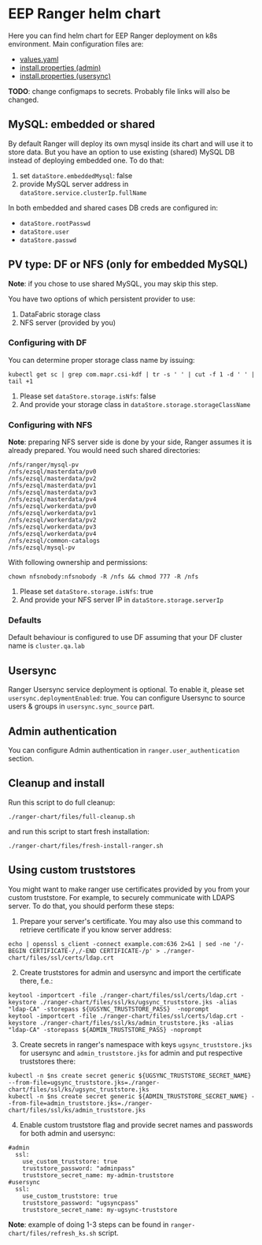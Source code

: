 # EEP Ranger helm chart
Here you can find helm chart for EEP Ranger deployment on k8s environment. Main configuration files are:
+ [values.yaml](https://github.com/HPEEzmeral/spark-on-k8s/blob/ranger/charts/ranger/ranger-chart/values.yaml)
+ [install.properties (admin)](https://github.com/HPEEzmeral/spark-on-k8s/blob/ranger/charts/ranger/ranger-chart/templates/ranger/configmap-ranger-admin.yaml)
+ [install.properties (usersync)](https://github.com/HPEEzmeral/spark-on-k8s/blob/ranger/charts/ranger/ranger-chart/templates/usersync/configmap-usersync.yaml)

**TODO**: change configmaps to secrets. Probably file links will also be changed.

## MySQL: embedded or shared
By default Ranger will deploy its own mysql inside its chart and will use it to store data. But you have an option to
use existing (shared) MySQL DB instead of deploying embedded one. To do that:
1. set `dataStore.embeddedMysql`: false
2. provide MySQL server address in `dataStore.service.clusterIp.fullName`

In both embedded and shared cases DB creds are configured in:
+ `dataStore.rootPasswd`
+ `dataStore.user`
+ `dataStore.passwd`

## PV type: DF or NFS (only for embedded MySQL)
**Note**: if you chose to use shared MySQL, you may skip this step.

You have two options of which persistent provider to use:
1. DataFabric storage class
2. NFS server (provided by you)
### Configuring with DF
You can determine proper storage class name by issuing:
```agsl
kubectl get sc | grep com.mapr.csi-kdf | tr -s ' ' | cut -f 1 -d ' ' | tail +1
```
1. Please set `dataStore.storage.isNfs`: false
2. And provide your storage class in `dataStore.storage.storageClassName`
### Configuring with NFS
**Note**: preparing NFS server side is done by your side, Ranger assumes it is already prepared.
You would need such shared directories:
```agsl
/nfs/ranger/mysql-pv
/nfs/ezsql/masterdata/pv0
/nfs/ezsql/masterdata/pv2
/nfs/ezsql/masterdata/pv1
/nfs/ezsql/masterdata/pv3
/nfs/ezsql/masterdata/pv4
/nfs/ezsql/workerdata/pv0
/nfs/ezsql/workerdata/pv1
/nfs/ezsql/workerdata/pv2
/nfs/ezsql/workerdata/pv3
/nfs/ezsql/workerdata/pv4
/nfs/ezsql/common-catalogs
/nfs/ezsql/mysql-pv
```
With following ownership and permissions:
```agsl
chown nfsnobody:nfsnobody -R /nfs && chmod 777 -R /nfs
```
1. Please set `dataStore.storage.isNfs`: true
2. And provide your NFS server IP in `dataStore.storage.serverIp`
### Defaults
Default behaviour is configured to use DF assuming that your DF cluster name is 
`cluster.qa.lab`

## Usersync 
Ranger Usersync service deployment is optional. To enable it, please set
`usersync.deploymentEnabled`: true.
You can configure Usersync to source users & groups in `usersync.sync_source` part.

## Admin authentication
You can configure Admin authentication in `ranger.user_authentication` section.

## Cleanup and install
Run this script to do full cleanup:
```agsl
./ranger-chart/files/full-cleanup.sh
```
and run this script to start fresh installation:
```agsl
./ranger-chart/files/fresh-install-ranger.sh
```
## Using custom truststores
You might want to make ranger use certificates provided by you from
your custom truststore. For example, to securely communicate with LDAPS server. To do that, you should perform these steps:
1. Prepare your server's certificate. You may also use this command to retrieve certificate if you know server address:
```agsl
echo | openssl s_client -connect example.com:636 2>&1 | sed -ne '/-BEGIN CERTIFICATE-/,/-END CERTIFICATE-/p' > ./ranger-chart/files/ssl/certs/ldap.crt
```
2. Create truststores for admin and usersync and import the certificate there, f.e.:
```agsl
keytool -importcert -file ./ranger-chart/files/ssl/certs/ldap.crt -keystore ./ranger-chart/files/ssl/ks/ugsync_truststore.jks -alias "ldap-CA" -storepass ${UGSYNC_TRUSTSTORE_PASS}  -noprompt
keytool -importcert -file ./ranger-chart/files/ssl/certs/ldap.crt -keystore ./ranger-chart/files/ssl/ks/admin_truststore.jks -alias "ldap-CA" -storepass ${ADMIN_TRUSTSTORE_PASS} -noprompt
```
3. Create secrets in ranger's namespace with keys `ugsync_truststore.jks` for usersync and `admin_truststore.jks` for admin
and put respective truststores there:
```agsl
kubectl -n $ns create secret generic ${UGSYNC_TRUSTSTORE_SECRET_NAME} --from-file=ugsync_truststore.jks=./ranger-chart/files/ssl/ks/ugsync_truststore.jks
kubectl -n $ns create secret generic ${ADMIN_TRUSTSTORE_SECRET_NAME} --from-file=admin_truststore.jks=./ranger-chart/files/ssl/ks/admin_truststore.jks
```
4. Enable custom truststore flag and provide secret names and passwords for both admin and usersync:
```agsl
#admin
  ssl:
    use_custom_truststore: true
    truststore_password: "adminpass"
    truststore_secret_name: my-admin-truststore
#usersync
  ssl:
    use_custom_truststore: true
    truststore_password: "ugsyncpass"
    truststore_secret_name: my-ugsync-truststore
```
**Note**: example of doing 1-3 steps can be found in `ranger-chart/files/refresh_ks.sh` script.